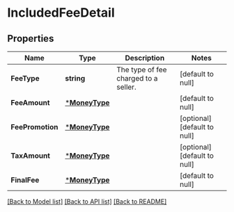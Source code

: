 # IncludedFeeDetail

## Properties
Name | Type | Description | Notes
------------ | ------------- | ------------- | -------------
**FeeType** | **string** | The type of fee charged to a seller. | [default to null]
**FeeAmount** | [***MoneyType**](MoneyType.md) |  | [default to null]
**FeePromotion** | [***MoneyType**](MoneyType.md) |  | [optional] [default to null]
**TaxAmount** | [***MoneyType**](MoneyType.md) |  | [optional] [default to null]
**FinalFee** | [***MoneyType**](MoneyType.md) |  | [default to null]

[[Back to Model list]](../README.md#documentation-for-models) [[Back to API list]](../README.md#documentation-for-api-endpoints) [[Back to README]](../README.md)

